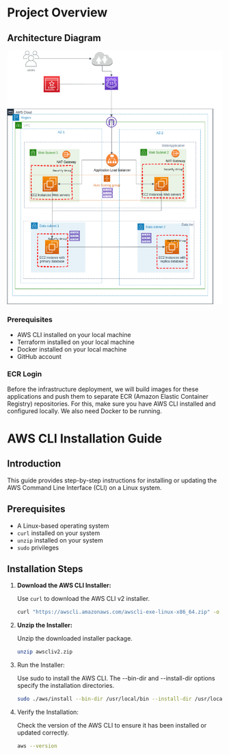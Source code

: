 # Project Overview 

## Architecture Diagram
![Architecture Diagram](./architecture.png)


### Prerequisites
- AWS CLI installed on your local machine
- Terraform installed on your local machine
- Docker installed on your local machine
- GitHub account

### ECR Login
Before the infrastructure deployment, we will build images for these applications and push them to separate ECR (Amazon Elastic Container Registry) repositories. 
For this, make sure you have AWS CLI installed and configured locally. We also need Docker to be running.

# AWS CLI Installation Guide

## Introduction

This guide provides step-by-step instructions for installing or updating the AWS Command Line Interface (CLI) on a Linux system.

## Prerequisites

- A Linux-based operating system
- `curl` installed on your system
- `unzip` installed on your system
- `sudo` privileges

## Installation Steps

1. **Download the AWS CLI Installer:**

   Use `curl` to download the AWS CLI v2 installer.

   ```sh
   curl "https://awscli.amazonaws.com/awscli-exe-linux-x86_64.zip" -o "awscliv2.zip"

2. **Unzip the Installer:**

    Unzip the downloaded installer package.

    ```sh
    unzip awscliv2.zip

3. Run the Installer:

    Use sudo to install the AWS CLI. The --bin-dir and --install-dir options specify the  installation directories.

    ```sh
    sudo ./aws/install --bin-dir /usr/local/bin --install-dir /usr/local/aws-cli --update
 
4. Verify the Installation:
    
    Check the version of the AWS CLI to ensure it has been installed or updated correctly.

    ```sh
    aws --version
